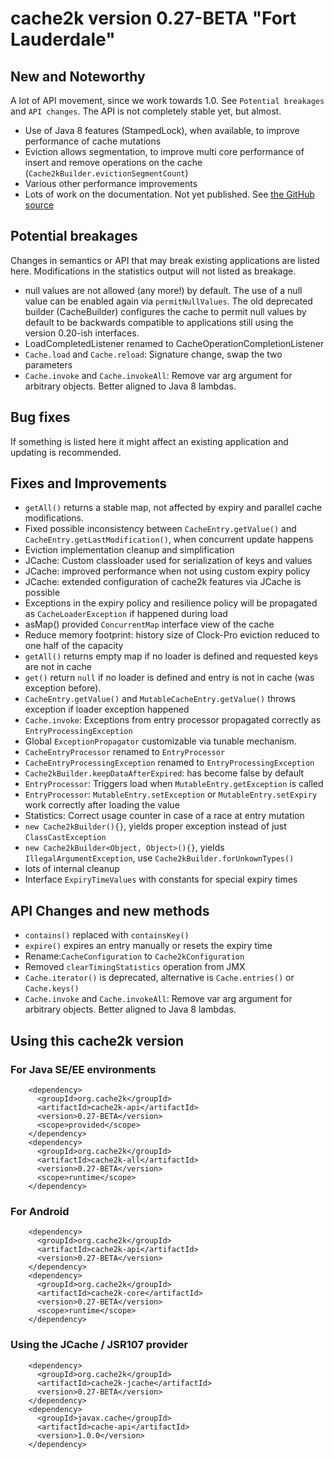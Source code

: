 # cache2k version 0.27-BETA "Fort Lauderdale"

## New and Noteworthy

A lot of API movement, since we work towards 1.0. See `Potential breakages` and `API changes`.
The API is not completely stable yet, but almost.

- Use of Java 8 features (StampedLock), when available, to improve performance of cache mutations
- Eviction allows segmentation, to improve multi core performance of insert and remove operations 
  on the cache (`Cache2kBuilder.evictionSegmentCount`)
- Various other performance improvements
- Lots of work on the documentation. Not yet published. See 
  [the GitHub source](https://github.com/cache2k/cache2k/tree/master/doc/src/docs/asciidoc/user-guide/sections)

## Potential breakages

Changes in semantics or API that may break existing applications are listed here. 
Modifications in the statistics output will not listed as breakage.

 - null values are not allowed (any more!) by default. The use of a null value can be enabled again via
   `permitNullValues`. The old deprecated builder (CacheBuilder) configures the cache to
   permit null values by default to be backwards compatible to applications still using the version
   0.20-ish interfaces.
 - LoadCompletedListener renamed to CacheOperationCompletionListener
 - `Cache.load` and `Cache.reload`: Signature change, swap the two parameters
 - `Cache.invoke` and `Cache.invokeAll`: Remove var arg argument for arbitrary objects. 
   Better aligned to Java 8 lambdas.

## Bug fixes

If something is listed here it might affect an existing application and updating is recommended.

## Fixes and Improvements

 - `getAll()` returns a stable map, not affected by expiry and parallel cache modifications.
 - Fixed possible inconsistency between `CacheEntry.getValue()` and `CacheEntry.getLastModification()`, when concurrent update happens
 - Eviction implementation cleanup and simplification
 - JCache: Custom classloader used for serialization of keys and values
 - JCache: improved performance when not using custom expiry policy
 - JCache: extended configuration of cache2k features via JCache is possible
 - Exceptions in the expiry policy and resilience policy will be propagated as `CacheLoaderException` 
   if happened during load 
 - asMap() provided `ConcurrentMap` interface view of the cache
 - Reduce memory footprint: history size of Clock-Pro eviction reduced to one half of the capacity
 - `getAll()` returns empty map if no loader is defined and requested keys are not in cache
 - `get()` return `null` if no loader is defined and entry is not in cache (was exception before).
 - `CacheEntry.getValue()` and `MutableCacheEntry.getValue()` throws exception if loader exception happened
 - `Cache.invoke`: Exceptions from entry processor propagated correctly as `EntryProcessingException`
 - Global `ExceptionPropagator` customizable via tunable mechanism.
 - `CacheEntryProcessor` renamed to `EntryProcessor`
 - `CacheEntryProcessingException` renamed to `EntryProcessingException`
 - `Cache2kBuilder.keepDataAfterExpired`: has become false by default
 - `EntryProcessor`: Triggers load when `MutableEntry.getException` is called
 - `EntryProcessor`: `MutableEntry.setException` or `MutableEntry.setExpiry` work correctly after loading the value
 - Statistics: Correct usage counter in case of a race at entry mutation 
 - `new Cache2kBuilder(){}`, yields proper exception instead of just `ClassCastException`
 - `new Cache2kBuilder<Object, Object>(){}`, yields `IllegalArgumentException`, use `Cache2kBuilder.forUnkownTypes()`
 - lots of internal cleanup
 - Interface `ExpiryTimeValues` with constants for special expiry times
 
## API Changes and new methods

 - `contains()` replaced with `containsKey()`
 - `expire()` expires an entry manually or resets the expiry time
 - Rename:`CacheConfiguration` to `Cache2kConfiguration`
 - Removed `clearTimingStatistics` operation from JMX
 - `Cache.iterator()` is deprecated, alternative is `Cache.entries()` or `Cache.keys()` 
 - `Cache.invoke` and `Cache.invokeAll`: Remove var arg argument for arbitrary objects. 
   Better aligned to Java 8 lambdas.

## Using this cache2k version

### For Java SE/EE environments

````
    <dependency>
      <groupId>org.cache2k</groupId>
      <artifactId>cache2k-api</artifactId>
      <version>0.27-BETA</version>
      <scope>provided</scope>
    </dependency>
    <dependency>
      <groupId>org.cache2k</groupId>
      <artifactId>cache2k-all</artifactId>
      <version>0.27-BETA</version>
      <scope>runtime</scope>
    </dependency>
````

### For Android

````
    <dependency>
      <groupId>org.cache2k</groupId>
      <artifactId>cache2k-api</artifactId>
      <version>0.27-BETA</version>
    </dependency>
    <dependency>
      <groupId>org.cache2k</groupId>
      <artifactId>cache2k-core</artifactId>
      <version>0.27-BETA</version>
      <scope>runtime</scope>
    </dependency>
````

### Using the JCache / JSR107 provider

````
    <dependency>
      <groupId>org.cache2k</groupId>
      <artifactId>cache2k-jcache</artifactId>
      <version>0.27-BETA</version>
    </dependency>
    <dependency>
      <groupId>javax.cache</groupId>
      <artifactId>cache-api</artifactId>
      <version>1.0.0</version>
    </dependency>
````
